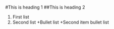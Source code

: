 #This is heading 1
##This is heading 2
1) First list
2) Second list
+Bullet list
+Second item bullet list
